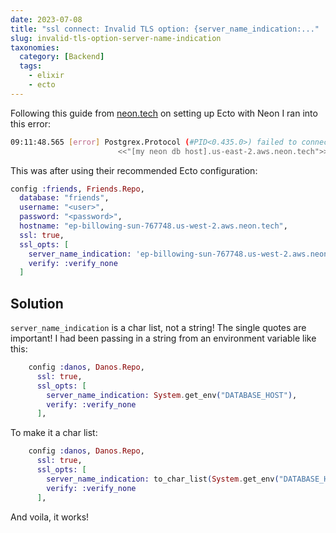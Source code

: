 ```yaml
---
date: 2023-07-08
title: "ssl connect: Invalid TLS option: {server_name_indication:..."
slug: invalid-tls-option-server-name-indication
taxonomies:
  category: [Backend]
  tags:
    - elixir
    - ecto
---
```


Following this guide from [neon.tech](https://neon.tech/docs/guides/elixir-ecto) on setting up Ecto with Neon I ran into this error:

```bash
09:11:48.565 [error] Postgrex.Protocol (#PID<0.435.0>) failed to connect: ** (DBConnection.ConnectionError) ssl connect: Invalid TLS option: {server_name_indication,
                        <<"[my neon db host].us-east-2.aws.neon.tech">>} - {:options, {:server_name_indication, "[my neon db host].us-east-2.aws.neon.tech"}}
```

This was after using their recommended Ecto configuration:

```elixir
config :friends, Friends.Repo,
  database: "friends",
  username: "<user>",
  password: "<password>",
  hostname: "ep-billowing-sun-767748.us-west-2.aws.neon.tech",
  ssl: true,
  ssl_opts: [
    server_name_indication: 'ep-billowing-sun-767748.us-west-2.aws.neon.tech',
    verify: :verify_none
  ]
```

## Solution

`server_name_indication` is a char list, not a string! The single quotes are important! I had been passing in a string from an environment variable like this:

```elixir
    config :danos, Danos.Repo,
      ssl: true,
      ssl_opts: [
        server_name_indication: System.get_env("DATABASE_HOST"),
        verify: :verify_none
      ],
```

To make it a char list:

```elixir
    config :danos, Danos.Repo,
      ssl: true,
      ssl_opts: [
        server_name_indication: to_char_list(System.get_env("DATABASE_HOST")),
        verify: :verify_none
      ],
```

And voila, it works!
